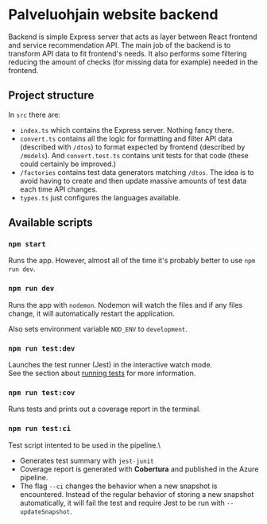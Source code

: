 # Palveluohjain website backend

Backend is simple Express server that acts as layer between React frontend and service recommendation API. The main job of the backend is to transform API data to fit frontend's needs. It also performs some filtering reducing the amount of checks (for missing data for example) needed in the frontend.

## Project structure

In `src` there are:

- `index.ts` which contains the Express server. Nothing fancy there.
- `convert.ts` contains all the logic for formatting and filter API data (described with `/dtos`) to format expected by frontend (described by `/models`). And `convert.test.ts` contains unit tests for that code (these could certainly be improved.)
- `/factories` contains test data generators matching `/dtos`. The idea is to avoid having to create and then update massive amounts of test data each time API changes.
- `types.ts` just configures the languages available.

## Available scripts

### `npm start`

Runs the app. However, almost all of the time it's probably better to use `npm run dev`.

### `npm run dev`

Runs the app with `nodemon`. Nodemon will watch the files and if any files change, it will automatically restart the application.

Also sets environment variable `NOD_ENV` to `development`.

### `npm run test:dev`

Launches the test runner (Jest) in the interactive watch mode.\
See the section about [running tests](https://facebook.github.io/create-react-app/docs/running-tests) for more information.

### `npm run test:cov`

Runs tests and prints out a coverage report in the terminal.

### `npm run test:ci`

Test script intented to be used in the pipeline.\

- Generates test summary with `jest-junit`
- Coverage report is generated with **Cobertura** and published in the Azure pipeline.
- The flag `--ci` changes the behavior when a new snapshot is encountered. Instead of the regular behavior of storing a new snapshot automatically, it will fail the test and require Jest to be run with `--updateSnapshot`.
